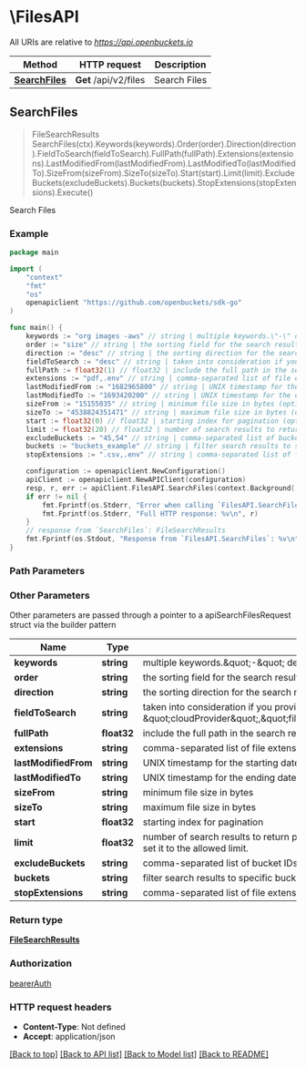 # \FilesAPI

All URIs are relative to *https://api.openbuckets.io*

Method | HTTP request | Description
------------- | ------------- | -------------
[**SearchFiles**](FilesAPI.md#SearchFiles) | **Get** /api/v2/files | Search Files



## SearchFiles

> FileSearchResults SearchFiles(ctx).Keywords(keywords).Order(order).Direction(direction).FieldToSearch(fieldToSearch).FullPath(fullPath).Extensions(extensions).LastModifiedFrom(lastModifiedFrom).LastModifiedTo(lastModifiedTo).SizeFrom(sizeFrom).SizeTo(sizeTo).Start(start).Limit(limit).ExcludeBuckets(excludeBuckets).Buckets(buckets).StopExtensions(stopExtensions).Execute()

Search Files



### Example

```go
package main

import (
    "context"
    "fmt"
    "os"
    openapiclient "https://github.com/openbuckets/sdk-go"
)

func main() {
    keywords := "org images -aws" // string | multiple keywords.\"-\" denotes stop keywords (optional)
    order := "size" // string | the sorting field for the search results (e.g., \"size\", \"lastModified\") (optional)
    direction := "desc" // string | the sorting direction for the search results (e.g., \"desc\" for descending) (optional)
    fieldToSearch := "desc" // string | taken into consideration if you provide any of the allowed values, \"cloudProvider\",\"fileExtension\",\"fileName\",\"fileUrl\",\"fullPath\" (optional)
    fullPath := float32(1) // float32 | include the full path in the search results (1 for true, 0 for false) (optional)
    extensions := "pdf,.env" // string | comma-separated list of file extensions to include (e.g., \"pdf,env\") (optional)
    lastModifiedFrom := "1682965800" // string | UNIX timestamp for the starting date of the last modification range (optional)
    lastModifiedTo := "1693420200" // string | UNIX timestamp for the ending date of the last modification rang (optional)
    sizeFrom := "15155035" // string | minimum file size in bytes (optional)
    sizeTo := "4538824351471" // string | maximum file size in bytes (optional)
    start := float32(0) // float32 | starting index for pagination (optional)
    limit := float32(20) // float32 | number of search results to return per page, based on your role.  If you send a value more than the allowed limit, we set it to the allowed limit. (optional)
    excludeBuckets := "45,54" // string | comma-separated list of bucket IDs to exclude from the search (optional)
    buckets := "buckets_example" // string | filter search results to specific bucket IDs (optional)
    stopExtensions := ".csv,.env" // string | comma-separated list of file extensions to exclude with or without \".\" (e.g., sql, .sql) (optional)

    configuration := openapiclient.NewConfiguration()
    apiClient := openapiclient.NewAPIClient(configuration)
    resp, r, err := apiClient.FilesAPI.SearchFiles(context.Background()).Keywords(keywords).Order(order).Direction(direction).FieldToSearch(fieldToSearch).FullPath(fullPath).Extensions(extensions).LastModifiedFrom(lastModifiedFrom).LastModifiedTo(lastModifiedTo).SizeFrom(sizeFrom).SizeTo(sizeTo).Start(start).Limit(limit).ExcludeBuckets(excludeBuckets).Buckets(buckets).StopExtensions(stopExtensions).Execute()
    if err != nil {
        fmt.Fprintf(os.Stderr, "Error when calling `FilesAPI.SearchFiles``: %v\n", err)
        fmt.Fprintf(os.Stderr, "Full HTTP response: %v\n", r)
    }
    // response from `SearchFiles`: FileSearchResults
    fmt.Fprintf(os.Stdout, "Response from `FilesAPI.SearchFiles`: %v\n", resp)
}
```

### Path Parameters



### Other Parameters

Other parameters are passed through a pointer to a apiSearchFilesRequest struct via the builder pattern


Name | Type | Description  | Notes
------------- | ------------- | ------------- | -------------
 **keywords** | **string** | multiple keywords.\&quot;-\&quot; denotes stop keywords | 
 **order** | **string** | the sorting field for the search results (e.g., \&quot;size\&quot;, \&quot;lastModified\&quot;) | 
 **direction** | **string** | the sorting direction for the search results (e.g., \&quot;desc\&quot; for descending) | 
 **fieldToSearch** | **string** | taken into consideration if you provide any of the allowed values, \&quot;cloudProvider\&quot;,\&quot;fileExtension\&quot;,\&quot;fileName\&quot;,\&quot;fileUrl\&quot;,\&quot;fullPath\&quot; | 
 **fullPath** | **float32** | include the full path in the search results (1 for true, 0 for false) | 
 **extensions** | **string** | comma-separated list of file extensions to include (e.g., \&quot;pdf,env\&quot;) | 
 **lastModifiedFrom** | **string** | UNIX timestamp for the starting date of the last modification range | 
 **lastModifiedTo** | **string** | UNIX timestamp for the ending date of the last modification rang | 
 **sizeFrom** | **string** | minimum file size in bytes | 
 **sizeTo** | **string** | maximum file size in bytes | 
 **start** | **float32** | starting index for pagination | 
 **limit** | **float32** | number of search results to return per page, based on your role.  If you send a value more than the allowed limit, we set it to the allowed limit. | 
 **excludeBuckets** | **string** | comma-separated list of bucket IDs to exclude from the search | 
 **buckets** | **string** | filter search results to specific bucket IDs | 
 **stopExtensions** | **string** | comma-separated list of file extensions to exclude with or without \&quot;.\&quot; (e.g., sql, .sql) | 

### Return type

[**FileSearchResults**](FileSearchResults.md)

### Authorization

[bearerAuth](../README.md#bearerAuth)

### HTTP request headers

- **Content-Type**: Not defined
- **Accept**: application/json

[[Back to top]](#) [[Back to API list]](../README.md#documentation-for-api-endpoints)
[[Back to Model list]](../README.md#documentation-for-models)
[[Back to README]](../README.md)

